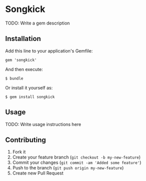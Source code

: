 # Songkick

TODO: Write a gem description

## Installation

Add this line to your application's Gemfile:

    gem 'songkick'

And then execute:

    $ bundle

Or install it yourself as:

    $ gem install songkick

## Usage

TODO: Write usage instructions here

## Contributing

1. Fork it
2. Create your feature branch (`git checkout -b my-new-feature`)
3. Commit your changes (`git commit -am 'Added some feature'`)
4. Push to the branch (`git push origin my-new-feature`)
5. Create new Pull Request
